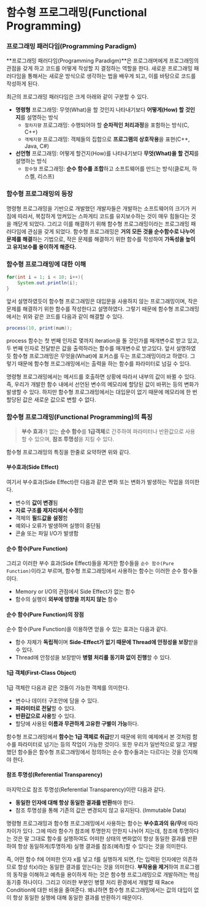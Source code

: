 # 함수형 프로그래밍(Functional Programming)

### 프로그래밍 패러다임(Programming Paradigm)

**프로그래밍 패러다임(Programming Paradigm)**은 프로그래머에게 프로그래밍의 관점을 갖게 하고 코드를 어떻게 작성할 지 결정하는 역할을 한다. 새로운 프로그래밍 패러다임을 통해서는 새로운 방식으로 생각하는 법을 배우게 되고, 이를 바탕으로 코드를 작성하게 된다.

최근의 프로그래밍 패러다임은 크게 아래와 같이 구분할 수 있다.

- **명령형** 프로그래밍: 무엇(What)을 할 것인지 나타내기보다 **어떻게(How) 할 것인지**를 설명하는 방식
	- `절차지향` 프로그래밍: 수행되어야 할 **순차적인 처리과정**을 포함하는 방식(C, C++)
	- `객체지향` 프로그래밍: 객체들의 집합으로 **프로그램의 상호작용**을 표현(C++, Java, C#)
- **선언형** 프로그래밍: 어떻게 할건지(How)를 나타내기보다 **무엇(What)을 할 건지**를 설명하는 방식
	- `함수형` 프로그래밍: **순수 함수를 조합**하고 소프트웨어를 만드는 방식(클로저, 하스켈, 리스프)

### 함수형 프로그래밍의 등장

명령형 프로그래밍을 기반으로 개발했던 개발자들은 개발하는 소프트웨어의 크기가 커짐에 따라서, 복잡하게 엉켜있는 스파게티 코드를 유지보수하는 것이 매우 힘들다는 것을 깨닫게 되었다. 그리고 이를 해결하기 위해 함수형 프로그래밍이라는 프로그래밍 패러다임에 관심을 갖게 되었다. 함수형 프로그래밍은 **거의 모든 것을 순수함수로 나누어 문제를 해결**하는 기법으로, 작은 문제를 해결하기 위한 함수를 작성하여 **가독성을 높이고 유지보수를 용이하게 해준다.**

### 함수형 프로그래밍에 대한 이해

```java
for(int i = 1; i < 10; i++){
	System.out.println(i);
}
```

앞서 설명하였듯이 함수형 프로그래밍은 대입문을 사용하지 않는 프로그래밍이며, 작은 문제를 해결하기 위한 함수를 작성한다고 설명하였다. 그렇기 때문에 함수형 프로그래밍에서는 위와 같은 코드를 다음과 같이 해결할 수 있다.

```java
process(10, print(num));
```

process 함수는 첫 번째 인자로 몇까지 iteration을 돌 것인가를 매개변수로 받고 있고, 두 번째 인자로 전달받은 값을 출력하라는 함수를 매개변수로 받고있다. 앞서 설명하였듯 함수형 프로그래밍은 무엇을(What)에 포커스를 두는 프로그래밍이라고 하였다. 그렇기 때문에 함수형 프로그래밍에서는 출력을 하는 함수를 파라미터로 넘길 수 있다.

명령형 프로그래밍에서는 메서드를 호출하면 상황에 따라서 내부의 값이 바뀔 수 있다. 즉, 우리가 개발한 함수 내에서 선언된 변수의 메모리에 할당된 값이 바뀌는 등의 변화가 발생할 수 있다. 하지만 함수형 프로그래밍에서는 대입문이 없기 때문에 메모리에 한 번 할당된 값은 새로운 값으로 변할 수 없다.

### 함수형 프로그래밍(Functional Programming)의 특징

> **부수 효과**가 없는 **순수 함수**를 **1급객체**로 간주하여 파라미터나 반환값으로 사용할 수 있으며, **참조 투명성**을 지킬 수 있다.

함수형 프로그래밍의 특징을 한줄로 요약하면 위와 같다.

#### 부수효과(Side Effect)

여기서 부수효과(Side Effect)란 다음과 같은 변화 또는 변화가 발생하는 작업을 의미한다.

- 변수의 **값이 변경**됨
- **자료 구조를 제자리에서 수정**함
- 객체의 **필드값을 설정**함
- 예외나 오류가 발생하며 실행이 중단됨
- 콘솔 또는 파일 I/O가 발생함

#### 순수 함수(Pure Function)

그리고 이러한 부수 효과(Side Effect)들을 제거한 함수들을 `순수 함수(Pure Function)`이라고 부르며, 함수형 프로그래밍에서 사용하는 함수는 이러한 순수 함수들이다.

- Memory or I/O의 관점에서 Side Effect가 없는 함수
- 함수의 실행이 **외부에 영향을 끼치지 않는** 함수

#### 순수 함수(Pure Function)의 장점

순수 함수(Pure Function)을 이용하면 얻을 수 있는 효과는 다음과 같다.

- 함수 자체가 **독립적**이며 **Side-Effect가 없기 때문에 Thread에 안정성을 보장**받을 수 있다.
- Thread에 안정성을 보장받아 **병렬 처리를 동기화 없이 진행**할 수 있다.

#### 1급 객체(First-Class Object)

1급 객체란 다음과 같은 것들이 가능한 객체를 의미한다.

- 변수나 데이터 구조안에 담을 수 있다.
- **파라미터로 전달**할 수 있다.
- **반환값으로 사용**할 수 있다.
- 할당에 사용된 **이름과 무관하게 고유한 구별이 가능**하다.

함수형 프로그래밍에서 **함수는 1급 객체로 취급**받기 때문에 위의 예제에서 본 것처럼 함수를 파라미터로 넘기는 등의 작업이 가능한 것이다. 또한 우리가 일반적으로 알고 개발했던 함수들은 함수형 프로그래밍에서 정의하는 순수 함수들과는 다르다는 것을 인지해야 한다.

#### 참조 투명성(Referential Transparency)

마지막으로 참조 투명성(Referential Transparency)이란 다음과 같다.

- **동일한 인자에 대해 항상 동일한 결과를 반환**해야 한다.
- 참조 투명성을 통해 기존의 값은 변경되지 않고 유지된다. (Immutable Data)

명령형 프로그래밍과 함수형 프로그래밍에서 사용하는 함수는 **부수효과의 유/무**에 따라 차이가 있다. 그에 따라 함수가 참조에 투명한지 안한지 나뉘어 지는데, 참조에 투명하다는 것은 말 그대로 함수를 실행하여도 어떠한 상태의 변화없이 항상 동일한 결과를 반환하여 항상 동일하게(투명하게) 실행 결과를 참조(예측)할 수 있다는 것을 의미한다.

즉, 어떤 함수 f에 어떠한 인자 x를 넣고 f를 실행하게 되면, f는 입력된 인자에만 의존하므로 항상 f(x)라는 동일한 결과를 얻는다는 것을 의미한다. **부작용을 제거**하여 프로그램의 동작을 이해하고 예측을 용이하게 하는 것은 함수형 프로그래밍으로 개발하려는 핵심 동기중 하나이다. 그리고 이러한 부분인 병렬 처리 환경에서 개발할 때 Race Condition에 대한 비용을 줄여준다. 왜냐하면 함수형 프로그래밍에서는 값의 대입이 없이 항상 동일한 실행에 대해 동일한 결과를 반환하기 때문이다.